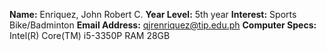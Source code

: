 __Name:__ Enriquez, John Robert C.
__Year Level:__ 5th year
__Interest:__ Sports Bike/Badminton
__Email Address:__ qjrenriquez@tip.edu.ph
__Computer Specs:__ Intel(R) Core(TM) i5-3350P RAM 28GB
